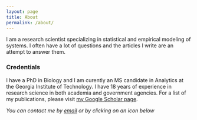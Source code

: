 ```yaml
---
layout: page
title: About
permalink: /about/
---
```


I am a research scientist specializing in statistical and empirical modeling of systems. I often have a lot of questions and the articles I write are an attempt to answer them.


### Credentials

I have a PhD in Biology and I am curently an MS candidate in Analytics at the Georgia Institute of Technology. I have 18 years of experience in research science in both academia and government agencies. For a list of my publications, please visit [my Google Scholar page](https://scholar.google.com/citations?hl=en&user=wfn0gRYAAAAJ). 


*You can contact me by [email](mailto:cwalte12@mail.wvu.edu) or by clicking on an icon below*

